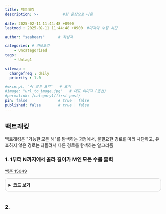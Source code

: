 ```yaml
---
title: 백트래킹
description: >-           #한 문장으로 나옴
  
date: 2025-02-11 11:44:48 +0900
lastmod : 2025-02-11 11:44:48 +0900  #마지막 수정 시간

author: "seabears"      # 작성자

categories: # 카테고리
    - Uncategorized  
tags: 
    - Untag1

sitemap :
  changefreq : daily
  priority : 1.0

#excerpt: "이 글의 요약"   # 요약
#image: "url_to_image.jpg"   # 대표 이미지 (옵션)
#permalink: /category1/first-post/
pin: false              # true | false
published: false        # true | false
---
```



## 백트래킹
백트래킹은 "가능한 모든 해"를 탐색하는 과정에서, 불필요한 경로를 미리 차단하고, 유효하지 않은 경로는 되돌려서 다른 경로를 탐색하는 알고리즘  

### 1. 1부터 N까지에서 골라  길이가 M인 모든 수를 출력
[백준 15649](https://www.acmicpc.net/problem/15649)  

<details style="border: 1px solid #ccc; border-radius: 10px; padding: 10px;">
    <summary style="font-weight: bold; cursor: pointer;">코드 보기</summary>
    <div markdown="1" style="margin-top: 10px;">


```c
#include<stdio.h>
#include<string.h>
#include<stdbool.h>

#define MAX (8+1)

int N, M;
int seq[9];
bool visited[9];

void backtrack(int index) {
	if (index == M) {	//M개 수 다 선택하면 출력
		for (int i = 0;i < M;i++) {
			printf("%d ", seq[i]);
		}
		printf("\n");
		return;
	}

	for (int i = 1;i <= N;i++) {	//1부터 N까지
		if (!visited[i]) {
			visited[i] = 1;	//방문 표시
			seq[index] = i;	//배열에 추가
			backtrack(index + 1);
			visited[i] = 0;	//방문 되돌리기
		}	
	}
}

int main() {

	scanf("%d %d", &N, &M);

	backtrack(0);	//index는 0부터

	return 0;
}

/*
1~N 자연수 중에서 중복 없이 길이가 M인 수열을 모두 구하라

*/
```

</div>
</details>
<br>

### 2. 
